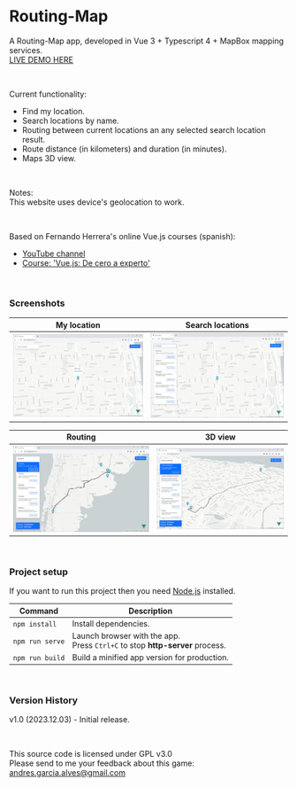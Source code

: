 # Routing-Map

A Routing-Map app, developed in Vue 3 + Typescript 4 + MapBox mapping services.  
[LIVE DEMO HERE](https://andres-garcia-alves.github.io/demo-routing-map/dist/)  

&nbsp;

Current functionality:  
- Find my location.
- Search locations by name.
- Routing between current locations an any selected search location result.
- Route distance (in kilometers) and duration (in minutes).
- Maps 3D view.

&nbsp;

Notes:  
This website uses device's geolocation to work.

&nbsp;

Based on Fernando Herrera's online Vue.js courses (spanish):  
- [YouTube channel](https://www.youtube.com/@DevTalles)  
- [Course: 'Vue.js: De cero a experto'](https://www.udemy.com/course/vuejs-fh/)  

&nbsp;

### Screenshots

| My location                           | Search locations                      |
|---------------------------------------|---------------------------------------|
| ![](src/assets/screenshot-01.jpg)     | ![](src/assets/screenshot-02.jpg)     |

| Routing                               | 3D view                               |
|---------------------------------------|---------------------------------------|
| ![](src/assets/screenshot-03.jpg)     | ![](src/assets/screenshot-04.jpg)     |

&nbsp;

### Project setup

If you want to run this project then you need [Node.js](https://nodejs.org) installed.

| Command          | Description                                                                          |
|------------------|--------------------------------------------------------------------------------------|
| `npm install`    | Install dependencies.                                                                |
| `npm run serve`  | Launch browser with the app. <br> Press `Ctrl+C` to stop **http-server** process.  |
| `npm run build`  | Build a minified app version for production.                                         |

&nbsp;

### Version History

v1.0 (2023.12.03) - Initial release.  

&nbsp;

This source code is licensed under GPL v3.0  
Please send to me your feedback about this game: andres.garcia.alves@gmail.com
